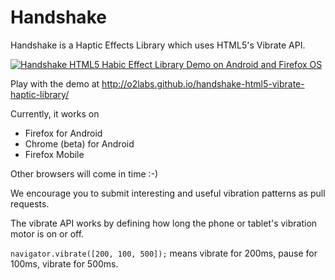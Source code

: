 Handshake
======

Handshake is a Haptic Effects Library which uses HTML5's Vibrate API.

<a href="http://www.youtube.com/watch?feature=player_embedded&v=YOIUWK-tqT0" target="_blank"><img src="https://img.youtube.com/vi/YOIUWK-tqT0/hqdefault.jpg" alt="Handshake HTML5 Habic Effect Library Demo on Android and Firefox OS"/></a>

Play with the demo at http://o2labs.github.io/handshake-html5-vibrate-haptic-library/

Currently, it works on 

- Firefox for Android
- Chrome (beta) for Android
- Firefox Mobile
 
Other browsers will come in time :-)

We encourage you to submit interesting and useful vibration patterns as pull requests.

The vibrate API works by defining how long the phone or tablet's vibration motor is on or off.

`navigator.vibrate([200, 100, 500]);` means vibrate for 200ms, pause for 100ms, vibrate for 500ms.


